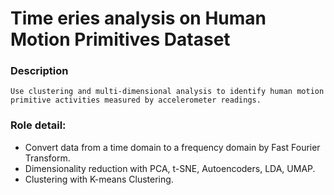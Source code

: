 # Time eries analysis on Human Motion Primitives Dataset

### Description
`Use clustering and multi-dimensional analysis to identify human motion primitive activities
measured by accelerometer readings.`

### Role detail:
- Convert data from a time domain to a frequency domain by Fast Fourier Transform.
- Dimensionality reduction with PCA, t-SNE, Autoencoders, LDA, UMAP.
- Clustering with K-means Clustering.
